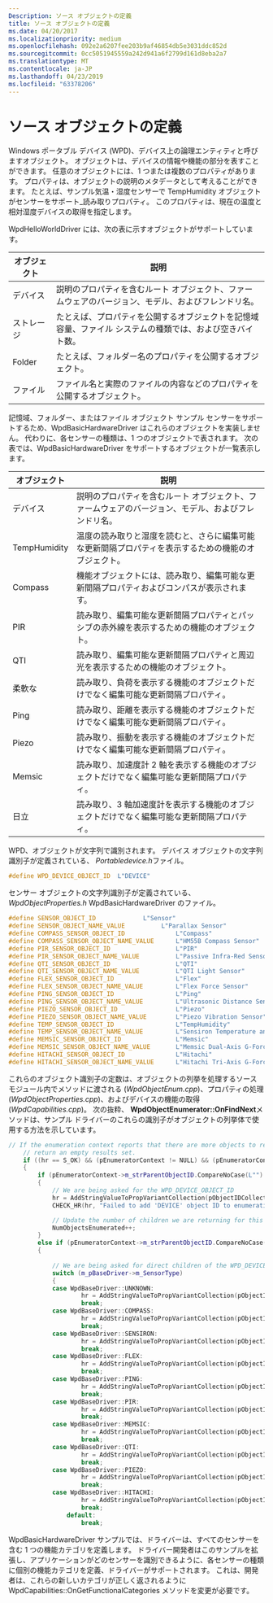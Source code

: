 ```yaml
---
Description: ソース オブジェクトの定義
title: ソース オブジェクトの定義
ms.date: 04/20/2017
ms.localizationpriority: medium
ms.openlocfilehash: 092e2a6207fee203b9af46854db5e3031ddc852d
ms.sourcegitcommit: 0cc5051945559a242d941a6f2799d161d8eba2a7
ms.translationtype: MT
ms.contentlocale: ja-JP
ms.lasthandoff: 04/23/2019
ms.locfileid: "63378206"
---
```

# <a name="defining-the-sensor-objects"></a>ソース オブジェクトの定義


Windows ポータブル デバイス (WPD)、デバイス上の論理エンティティと呼びますオブジェクト。 オブジェクトは、デバイスの情報や機能の部分を表すことができます。 任意のオブジェクトには、1 つまたは複数のプロパティがあります。 プロパティは、オブジェクトの説明のメタデータとして考えることができます。 たとえば、サンプル気温・湿度センサーで TempHumidity オブジェクトがセンサーをサポート\_読み取りプロパティ。 このプロパティは、現在の温度と相対湿度デバイスの取得を指定します。

WpdHelloWorldDriver には、次の表に示すオブジェクトがサポートしています。

| オブジェクト  | 説明                                                                                                                |
|---------|----------------------------------------------------------------------------------------------------------------------------|
| デバイス  | 説明のプロパティを含むルート オブジェクト、ファームウェアのバージョン、モデル、およびフレンドリ名。 |
| ストレージ | たとえば、プロパティを公開するオブジェクトを記憶域容量、ファイル システムの種類では、および空きバイト数。         |
| Folder  | たとえば、フォルダー名のプロパティを公開するオブジェクト。                                                             |
| ファイル    | ファイル名と実際のファイルの内容などのプロパティを公開するオブジェクト。                                      |

 

記憶域、フォルダー、またはファイル オブジェクト サンプル センサーをサポートするため、WpdBasicHardwareDriver はこれらのオブジェクトを実装しません。 代わりに、各センサーの種類は、1 つのオブジェクトで表されます。 次の表では、WpdBasicHardwareDriver をサポートするオブジェクトが一覧表示します。

| オブジェクト       | 説明                                                                                                                                |
|--------------|--------------------------------------------------------------------------------------------------------------------------------------------|
| デバイス       | 説明のプロパティを含むルート オブジェクト、ファームウェアのバージョン、モデル、およびフレンドリ名。                 |
| TempHumidity | 温度の読み取りと湿度を読むと、さらに編集可能な更新間隔プロパティを表示するための機能のオブジェクト。 |
| Compass      | 機能オブジェクトには、読み取り、編集可能な更新間隔プロパティおよびコンパスが表示されます。                          |
| PIR          | 読み取り、編集可能な更新間隔プロパティとパッシブの赤外線を表示するための機能のオブジェクト。                 |
| QTI          | 読み取り、編集可能な更新間隔プロパティと周辺光を表示するための機能のオブジェクト。                    |
| 柔軟な         | 読み取り、負荷を表示する機能のオブジェクトだけでなく編集可能な更新間隔プロパティ。                         |
| Ping         | 読み取り、距離を表示する機能のオブジェクトだけでなく編集可能な更新間隔プロパティ。                         |
| Piezo        | 読み取り、振動を表示する機能のオブジェクトだけでなく編集可能な更新間隔プロパティ。                        |
| Memsic       | 読み取り、加速度計 2 軸を表示する機能のオブジェクトだけでなく編集可能な更新間隔プロパティ。             |
| 日立      | 読み取り、3 軸加速度計を表示する機能のオブジェクトだけでなく編集可能な更新間隔プロパティ。             |

 

WPD、オブジェクトが文字列で識別されます。 デバイス オブジェクトの文字列識別子が定義されている、 *Portabledevice.h*ファイル。

```cpp
#define WPD_DEVICE_OBJECT_ID  L"DEVICE"
```

センサー オブジェクトの文字列識別子が定義されている、 *WpdObjectProperties.h* WpdBasicHardwareDriver のファイル。

```cpp
#define SENSOR_OBJECT_ID             L"Sensor"
#define SENSOR_OBJECT_NAME_VALUE          L"Parallax Sensor"
#define COMPASS_SENSOR_OBJECT_ID              L"Compass"
#define COMPASS_SENSOR_OBJECT_NAME_VALUE      L"HM55B Compass Sensor"
#define PIR_SENSOR_OBJECT_ID                  L"PIR"
#define PIR_SENSOR_OBJECT_NAME_VALUE          L"Passive Infra-Red Sensor"
#define QTI_SENSOR_OBJECT_ID                  L"QTI"
#define QTI_SENSOR_OBJECT_NAME_VALUE          L"QTI Light Sensor"
#define FLEX_SENSOR_OBJECT_ID                 L"Flex"
#define FLEX_SENSOR_OBJECT_NAME_VALUE         L"Flex Force Sensor"
#define PING_SENSOR_OBJECT_ID                 L"Ping"
#define PING_SENSOR_OBJECT_NAME_VALUE         L"Ultrasonic Distance Sensor"
#define PIEZO_SENSOR_OBJECT_ID                L"Piezo"
#define PIEZO_SENSOR_OBJECT_NAME_VALUE        L"Piezo Vibration Sensor"
#define TEMP_SENSOR_OBJECT_ID                 L"TempHumidity"
#define TEMP_SENSOR_OBJECT_NAME_VALUE         L"Sensiron Temperature and Humidity Sensor"
#define MEMSIC_SENSOR_OBJECT_ID               L"Memsic"
#define MEMSIC_SENSOR_OBJECT_NAME_VALUE       L"Memsic Dual-Axis G-Force Sensor"
#define HITACHI_SENSOR_OBJECT_ID              L"Hitachi"
#define HITACHI_SENSOR_OBJECT_NAME_VALUE      L"Hitachi Tri-Axis G-Force Sensor"
```

これらのオブジェクト識別子の定数は、オブジェクトの列挙を処理するソース モジュール内でメソッドに渡される (*WpdObjectEnum.cpp*)、プロパティの処理 (*WpdObjectProperties.cpp*)、およびデバイスの機能の取得 (*WpdCapabilities.cpp*)。 次の抜粋、 **WpdObjectEnumerator::OnFindNext**メソッドは、サンプル ドライバーのこれらの識別子がオブジェクトの列挙体で使用する方法を示しています。

```cpp
// If the enumeration context reports that there are more objects to return, then continue, if not,
    // return an empty results set.
    if ((hr == S_OK) && (pEnumeratorContext != NULL) && (pEnumeratorContext->HasMoreChildrenToEnumerate() == TRUE))
    {
        if (pEnumeratorContext->m_strParentObjectID.CompareNoCase(L"") == 0)
        {
            // We are being asked for the WPD_DEVICE_OBJECT_ID
            hr = AddStringValueToPropVariantCollection(pObjectIDCollection, WPD_DEVICE_OBJECT_ID);
            CHECK_HR(hr, "Failed to add 'DEVICE' object ID to enumeration collection");

            // Update the number of children we are returning for this enumeration call
            NumObjectsEnumerated++;
        }
        else if (pEnumeratorContext->m_strParentObjectID.CompareNoCase(WPD_DEVICE_OBJECT_ID) == 0)
        {
    
            // We are being asked for direct children of the WPD_DEVICE_OBJECT_ID
            switch (m_pBaseDriver->m_SensorType)
            {
            case WpdBaseDriver::UNKNOWN:
                    hr = AddStringValueToPropVariantCollection(pObjectIDCollection, SENSOR_OBJECT_ID);
                    break;
            case WpdBaseDriver::COMPASS:
                    hr = AddStringValueToPropVariantCollection(pObjectIDCollection, COMPASS_SENSOR_OBJECT_ID);
                    break;
            case WpdBaseDriver::SENSIRON:
                    hr = AddStringValueToPropVariantCollection(pObjectIDCollection, TEMP_SENSOR_OBJECT_ID);
                    break;
            case WpdBaseDriver::FLEX:
                    hr = AddStringValueToPropVariantCollection(pObjectIDCollection, FLEX_SENSOR_OBJECT_ID);
                    break;
            case WpdBaseDriver::PING:
                    hr = AddStringValueToPropVariantCollection(pObjectIDCollection, PING_SENSOR_OBJECT_ID);
                    break;
            case WpdBaseDriver::PIR:
                    hr = AddStringValueToPropVariantCollection(pObjectIDCollection, PIR_SENSOR_OBJECT_ID);
                    break;
            case WpdBaseDriver::MEMSIC:
                    hr = AddStringValueToPropVariantCollection(pObjectIDCollection, MEMSIC_SENSOR_OBJECT_ID);
                    break;
            case WpdBaseDriver::QTI:
                    hr = AddStringValueToPropVariantCollection(pObjectIDCollection, QTI_SENSOR_OBJECT_ID);
                    break;
            case WpdBaseDriver::PIEZO:
                    hr = AddStringValueToPropVariantCollection(pObjectIDCollection, PIEZO_SENSOR_OBJECT_ID);
                    break;
            case WpdBaseDriver::HITACHI:
                    hr = AddStringValueToPropVariantCollection(pObjectIDCollection, HITACHI_SENSOR_OBJECT_ID);
                    break;
                default:
                    break;
```

WpdBasicHardwareDriver サンプルでは、ドライバーは、すべてのセンサーを含む 1 つの機能カテゴリを定義します。 ドライバー開発者はこのサンプルを拡張し、アプリケーションがどのセンサーを識別できるように、各センサーの種類に個別の機能カテゴリを定義、ドライバーがサポートされます。 これは、開発者は、これらの新しいカテゴリが正しく返されるように WpdCapabilities::OnGetFunctionalCategories メソッドを変更が必要です。

 

 




